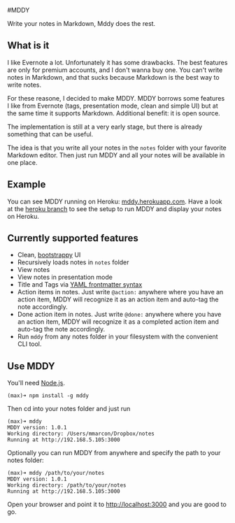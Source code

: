 #MDDY

Write your notes in Markdown, Mddy does the rest.

## What is it

I like Evernote a lot. Unfortunately it has some drawbacks. The best features are only for premium accounts, and I don't wanna buy one. You can't write notes in Markdown, and that sucks because Markdown is the best way to write notes.

For these reasone, I decided to make MDDY. MDDY borrows some features I like from Evernote (tags, presentation mode, clean and simple UI) but at the same time it supports Markdown. Additional benefit: it is open source.

The implementation is still at a very early stage, but there is already something that can be useful.

The idea is that you write all your notes in the `notes` folder with your favorite Markdown editor. Then just run MDDY and all your notes will be available in one place.

## Example

You can see MDDY running on Heroku: [mddy.herokuapp.com](http://mddy.herokuapp.com/). Have a look at the [heroku branch](https://github.com/mmarcon/mddy/tree/heroku) to see the setup to run MDDY and display your notes on Heroku.

## Currently supported features
 * Clean, [bootstrappy](http://getbootstrap.com/) UI
 * Recursively loads notes in `notes` folder
 * View notes
 * View notes in presentation mode
 * Title and Tags via [YAML frontmatter syntax](http://jekyllrb.com/docs/frontmatter/)
 * Action items in notes. Just write `@action:` anywhere where you have an action item, MDDY will recognize it as an action item and auto-tag the note accordingly.
 * Done action item in notes. Just write `@done:` anywhere where you have an action item, MDDY will recognize it as a completed action item and auto-tag the note accordingly.
 * Run `mddy` from any notes folder in your filesystem with the convenient CLI tool.

## Use MDDY

You'll need [Node.js](http://nodejs.org/).

    (max)➜ npm install -g mddy

Then cd into your notes folder and just run

    (max)➜ mddy
    MDDY version: 1.0.1
    Working directory: /Users/mmarcon/Dropbox/notes
    Running at http://192.168.5.105:3000

Optionally you can run MDDY from anywhere and specify the path to your notes folder:

    (max)➜ mddy /path/to/your/notes
    MDDY version: 1.0.1
    Working directory: /path/to/your/notes
    Running at http://192.168.5.105:3000

Open your browser and point it to [http://localhost:3000](http://localhost:3000) and you are good to go.
